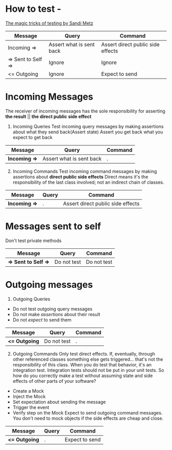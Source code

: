 # How to test - 
[The magic tricks of testing by Sandi Metz](https://www.youtube.com/watch?v=URSWYvyc42M&t=589s)

| Message            	| Query                    	| Command                           	|
|--------------------	|--------------------------	|-----------------------------------	|
| Incoming =>        	| Assert what is sent back 	| Assert direct public side effects 	|
| => Sent to Self => 	| Ignore                   	| Ignore                            	|
| <= Outgoing        	| Ignore                   	| Expect to send                    	|

# Incoming Messages
The receiver of incoming messages has the sole responsibility for asserting **the result** || **the direct public side effect**

1. Incoming Queries
Test incoming query messages by making assertions about what they send back(Assert state)
Assert you get back what you expect to get back

| Message            	| Query                       	| Command 	|
|--------------------	|-----------------------------	|---------	|
|**Incoming =>**     	| Assert what is sent back     	| .        	|

2. Incoming Commands
Test incoming command messages by making assertions about **direct public side effects**
Direct means it's the responsibility of the last class involved; not an indirect chain of classes.  

| Message            	| Query 	| Command                    	        |
|--------------------	|-------	|----------------------------	        |
| **Incoming =>**        	| .      	| Assert direct  public side effects 	|

# Messages sent to self 
Don't test private methods

| Message            	| Query       	| Command     	|
|--------------------	|-------------	|-------------	|
| **=> Sent to Self =>** 	| Do not test 	| Do not test 	|

# Outgoing messages

1. Outgoing Queries
  * Do not test outgoing query messages
  * Do not make *assertions* about their result
  * Do not *expect* to send them

| Message            	| Query       	| Command 	|
|--------------------	|-------------	|---------	|
| **<= Outgoing**        	| Do not test 	| .        	|

2. Outgoing Commands
Only test direct effects.  If, eventually, through other referenced classes something else gets triggered... that's not the responsibility of this class. When you do test that behavior, it's an integration test.  Integration tests should not be put in your unit tests.
So how do you correctly make a test without assuming state and side effects of other parts of your software?
  * Create a Mock 
  * Inject the Mock
  * Set expectation about sending the message
  * Trigger the event
  * Verify step on the Mock
Expect to send outgoing command messages.  You don't need to mock objects if the side effects are cheap and close.  

| Message            	| Query 	| Command        	|
|--------------------	|-------	|----------------	|
| **<= Outgoing**        	| .      	| Expect to send 	|

